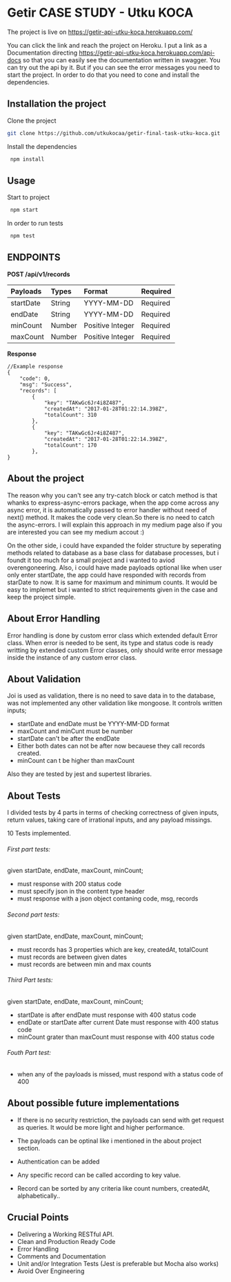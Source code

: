 # Getir CASE STUDY - Utku KOCA

The project is live on https://getir-api-utku-koca.herokuapp.com/

You can click the link and reach the project on Heroku. I put a link as a Documentation directing https://getir-api-utku-koca.herokuapp.com/api-docs so that you can easily see the documentation written in swagger. You can try out the api by it. But if you can see the error messages you need to start the project. In order to do that you need to cone and install the dependencies.

## Installation the project

Clone the project

```bash
git clone https://github.com/utkukocaa/getir-final-task-utku-koca.git
```

Install the dependencies

```bash
 npm install
```

## Usage

Start to project

```bash
 npm start
```

In order to run tests

```bash
 npm test
```

## ENDPOINTS

**POST /api/v1/records**

| Payloads  | Types  | Format           | Required |
| :-------- | :----- | :--------------- | :------- |
| startDate | String | YYYY-MM-DD       | Required |
| endDate   | String | YYYY-MM-DD       | Required |
| minCount  | Number | Positive Integer | Required |
| maxCount  | Number | Positive Integer | Required |

**Response**

```
//Example response
{
    "code": 0,
    "msg": "Success",
    "records": [
        {
            "key": "TAKwGc6Jr4i8Z487",
            "createdAt": "2017-01-28T01:22:14.398Z",
            "totalCount": 310
        },
        {
            "key": "TAKwGc6Jr4i8Z487",
            "createdAt": "2017-01-28T01:22:14.398Z",
            "totalCount": 170
        },
}

```

## About the project

The reason why you can't see any try-catch block or catch method is that whanks to express-async-errors package, when the app come across any async error, it is automatically passed to error handler without need of next() method. It makes the code very clean.So there is no need to catch the async-errors. I will explain this approach in my medium page also if you are interested you can see my medium accout :)

On the other side, i could have expanded the folder structure by seperating methods related to database as a base class for database processes, but i foundt it too much for a small project and i wanted to aviod overengoneering. Also, i could have made payloads optional like when user only enter startDate, the app could have responded with records from starDate to now. It is same for maximum and minimum counts. It would be easy to implemet but i wanted to strict requirements given in the case and keep the project simple.

## About Error Handling

Error handling is done by custom error class which extended default Error class. When error is needed to be sent, its type and status code is ready writting by extended custom Error classes, only should write error message inside the instance of any custom error class.

## About Validation

Joi is used as validation, there is no need to save data in to the database, was not implemented any other validation like mongoose.
It controls written inputs;

- startDate and endDate must be YYYY-MM-DD format
- maxCount and minCunt must be number
- startDate can't be after the endDate
- Either both dates can not be after now becauese they call records created.
- minCount can t be higher than maxCount

Also they are tested by jest and supertest libraries.

## About Tests

I divided tests by 4 parts in terms of checking correctness of given inputs, return values, taking care of irrational inputs, and any payload missings.

10 Tests implemented.

###### First part tests:

given startDate, endDate, maxCount, minCount;

- must response with 200 status code
- must specify json in the content type header
- must response with a json object contaning code, msg, records

###### Second part tests:

given startDate, endDate, maxCount, minCount;

- must records has 3 properties which are key, createdAt, totalCount
- must records are between given dates
- must records are between min and max counts

###### Third Part tests:

given startDate, endDate, maxCount, minCount;

- startDate is after endDate must response with 400 status code
- endDate or startDate after current Date must response with 400 status code
- minCount grater than maxCount must response with 400 status code

###### Fouth Part test:

- when any of the payloads is missed, must respond with a status code of 400

## About possible future implementations

- If there is no security restriction, the payloads can send with get request as queries. It would be more light and higher performance.

- The payloads can be optinal like i mentioned in the about project section.

- Authentication can be added

- Any specific record can be called according to key value.

- Record can be sorted by any criteria like count numbers, createdAt, alphabetically..

## Crucial Points

- Delivering a Working RESTful API.
- Clean and Production Ready Code
- Error Handling
- Comments and Documentation
- Unit and/or Integration Tests (Jest is preferable but Mocha also works)
- Avoid Over Engineering
